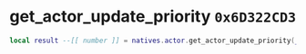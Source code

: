 # get_actor_update_priority `0x6D322CD3`

```lua
local result --[[ number ]] = natives.actor.get_actor_update_priority(_unk0 --[[ number ]])
```